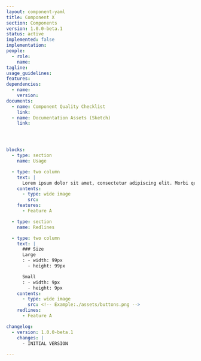 ```yaml
---
layout: component-yaml
title: Component X
section: Components
version: 1.0.0-beta.1
status: active
implemented: false
implementation:
people:
  - role:
    name:
tagline:
usage_guidelines:
features:
dependencies:
  - name:
    version:
documents:
  - name: Component Quality Checklist
    link:
  - name: Documentation Assets (Sketch)
    link:




blocks:
  - type: section
    name: Usage

  - type: two column
    text: |
      Lorem ipsum dolor sit amet, consectetur adipiscing elit. Morbi quis tincidunt dolor. Curabitur dignissim orci facilisis erat imperdiet, vel malesuada neque rhoncus. Sed congue venenatis lectus in rutrum.
    contents:
      - type: wide image
        src:
    features:
      - Feature A

  - type: section
    name: Redlines

  - type: two column
    text: |
      ### Size
      Large
      : - width: 99px
        - height: 99px

      Small
      : - width: 9px
        - height: 9px
    contents:
      - type: wide image
        src: <!-- Example:./assets/buttons.png -->
    redlines:
      - Feature A

changelog:
  - version: 1.0.0-beta.1
    changes: |
      - INITIAL VERSION

---
```

